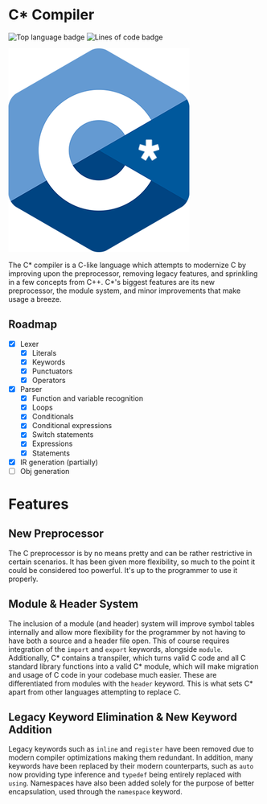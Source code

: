 # C* Compiler

![Top language badge](https://img.shields.io/github/languages/top/Pratixx/csrcompiler?style=plastic&label=C)
![Lines of code badge](https://tokei.rs/b1/github/Pratixx/csrcompiler)

![cstar](./c-star.png)

The C* compiler is a C-like language which attempts to modernize C  by improving upon the preprocessor, removing legacy features, and sprinkling in a few concepts from C++. C*'s biggest features are its new preprocessor, the module system, and minor improvements that make usage a breeze.

## Roadmap
- [X] Lexer
  - [X] Literals
  - [X] Keywords
  - [X] Punctuators
  - [X] Operators
- [X] Parser
    - [X] Function and variable recognition
    - [X] Loops
    - [X] Conditionals
    - [X] Conditional expressions
    - [X] Switch statements
    - [X] Expressions
    - [X] Statements
- [X] IR generation (partially)
- [ ] Obj generation

# Features
## New Preprocessor

The C preprocessor is by no means pretty and can be rather restrictive in certain scenarios. It has been given more flexibility, so much to the point it could be considered too powerful. It's up to the programmer to use it properly.

## Module & Header System

The inclusion of a module (and header) system will improve symbol tables internally and allow more flexibility for the programmer by not having to have both a source and a header file open. This of course requires integration of the `import` and `export` keywords, alongside `module`. Additionally, C* contains a transpiler, which turns valid C code and all C standard library functions into a valid C* module, which will make migration and usage of C code in your codebase much easier. These are differentiated from modules with the `header` keyword. This is what sets C* apart from other languages attempting to replace C.

## Legacy Keyword Elimination & New Keyword Addition

Legacy keywords such as `inline` and `register` have been removed due to modern compiler optimizations making them redundant. In addition, many keywords have been replaced by their modern counterparts, such as `auto` now providing type inference and `typedef` being entirely replaced with `using`. Namespaces have also been added solely for the purpose of better encapsulation, used through the `namespace` keyword.

